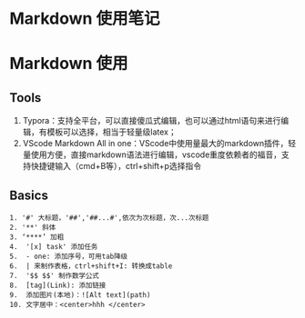 # Markdown 使用笔记


# Markdown 使用

## Tools
1. Typora：支持全平台，可以直接傻瓜式编辑，也可以通过html语句来进行编辑，有模板可以选择，相当于轻量级latex；
2. VScode Markdown All in one：VScode中使用量最大的markdown插件，轻量使用方便，直接markdown语法进行编辑，vscode重度依赖者的福音，支持快捷键输入（cmd+B等），ctrl+shift+p选择指令
   
## Basics
   ```
   1. '#' 大标题，'##','##...#',依次为次标题，次...次标题
   2. '**' 斜体
   3. ‘****’ 加粗
   4.  '[x] task' 添加任务
   5.  - one: 添加序号，可用tab降级
   6.  | 来制作表格，ctrl+shift+I: 转换成table
   7.  '$$ $$' 制作数学公式
   8.  [tag](Link): 添加链接
   9.  添加图片(本地)：![Alt text](path)
   10. 文字居中：<center>hhh </center>
   ```


